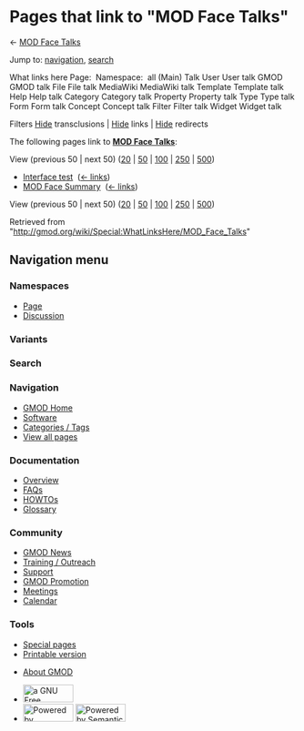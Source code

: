 <div id="mw-page-base" class="noprint">

</div>

<div id="mw-head-base" class="noprint">

</div>

<div id="content" class="mw-body" role="main">

<span id="top"></span>

<div id="mw-js-message" style="display:none;">

</div>



# <span dir="auto">Pages that link to "MOD Face Talks"</span>

<div id="bodyContent">

<div id="contentSub">

← [MOD Face Talks](/wiki/MOD_Face_Talks "MOD Face Talks")

</div>

<div id="jump-to-nav" class="mw-jump">

Jump to: [navigation](#mw-navigation), [search](#p-search)

</div>

<div id="mw-content-text">

What links here Page:  Namespace:  all (Main) Talk User User talk GMOD
GMOD talk File File talk MediaWiki MediaWiki talk Template Template talk
Help Help talk Category Category talk Property Property talk Type Type
talk Form Form talk Concept Concept talk Filter Filter talk Widget
Widget talk

Filters
[Hide](/mediawiki/index.php?title=Special:WhatLinksHere/MOD_Face_Talks&hidetrans=1 "Special:WhatLinksHere/MOD Face Talks")
transclusions \|
[Hide](/mediawiki/index.php?title=Special:WhatLinksHere/MOD_Face_Talks&hidelinks=1 "Special:WhatLinksHere/MOD Face Talks")
links \|
[Hide](/mediawiki/index.php?title=Special:WhatLinksHere/MOD_Face_Talks&hideredirs=1 "Special:WhatLinksHere/MOD Face Talks")
redirects

The following pages link to **[MOD Face
Talks](/wiki/MOD_Face_Talks "MOD Face Talks")**:

View (previous 50 \| next 50)
([20](/mediawiki/index.php?title=Special:WhatLinksHere/MOD_Face_Talks&limit=20 "Special:WhatLinksHere/MOD Face Talks")
\|
[50](/mediawiki/index.php?title=Special:WhatLinksHere/MOD_Face_Talks&limit=50 "Special:WhatLinksHere/MOD Face Talks")
\|
[100](/mediawiki/index.php?title=Special:WhatLinksHere/MOD_Face_Talks&limit=100 "Special:WhatLinksHere/MOD Face Talks")
\|
[250](/mediawiki/index.php?title=Special:WhatLinksHere/MOD_Face_Talks&limit=250 "Special:WhatLinksHere/MOD Face Talks")
\|
[500](/mediawiki/index.php?title=Special:WhatLinksHere/MOD_Face_Talks&limit=500 "Special:WhatLinksHere/MOD Face Talks"))

- [Interface test](/wiki/Interface_test "Interface test") ‎
  <span class="mw-whatlinkshere-tools">([←
  links](/mediawiki/index.php?title=Special:WhatLinksHere&target=Interface+test "Special:WhatLinksHere"))</span>
- [MOD Face Summary](/wiki/MOD_Face_Summary "MOD Face Summary") ‎
  <span class="mw-whatlinkshere-tools">([←
  links](/mediawiki/index.php?title=Special:WhatLinksHere&target=MOD+Face+Summary "Special:WhatLinksHere"))</span>

View (previous 50 \| next 50)
([20](/mediawiki/index.php?title=Special:WhatLinksHere/MOD_Face_Talks&limit=20 "Special:WhatLinksHere/MOD Face Talks")
\|
[50](/mediawiki/index.php?title=Special:WhatLinksHere/MOD_Face_Talks&limit=50 "Special:WhatLinksHere/MOD Face Talks")
\|
[100](/mediawiki/index.php?title=Special:WhatLinksHere/MOD_Face_Talks&limit=100 "Special:WhatLinksHere/MOD Face Talks")
\|
[250](/mediawiki/index.php?title=Special:WhatLinksHere/MOD_Face_Talks&limit=250 "Special:WhatLinksHere/MOD Face Talks")
\|
[500](/mediawiki/index.php?title=Special:WhatLinksHere/MOD_Face_Talks&limit=500 "Special:WhatLinksHere/MOD Face Talks"))

</div>

<div class="printfooter">

Retrieved from
"<http://gmod.org/wiki/Special:WhatLinksHere/MOD_Face_Talks>"

</div>

<div id="catlinks" class="catlinks catlinks-allhidden">

</div>

<div class="visualClear">

</div>

</div>

</div>

<div id="mw-navigation">

## Navigation menu

<div id="mw-head">



<div id="left-navigation">

<div id="p-namespaces" class="vectorTabs" role="navigation"
aria-labelledby="p-namespaces-label">

### Namespaces

- <span id="ca-nstab-main"><a href="/wiki/MOD_Face_Talks" accesskey="c"
  title="View the content page [c]">Page</a></span>
- <span id="ca-talk"><a
  href="/mediawiki/index.php?title=Talk:MOD_Face_Talks&amp;action=edit&amp;redlink=1"
  accesskey="t"
  title="Discussion about the content page [t]">Discussion</a></span>

</div>

<div id="p-variants" class="vectorMenu emptyPortlet" role="navigation"
aria-labelledby="p-variants-label">

### 

### Variants[](#)

<div class="menu">

</div>

</div>

</div>

<div id="right-navigation">





</div>

<div id="p-search" role="search">

### Search

<div id="simpleSearch">

</div>

</div>

</div>

</div>

<div id="mw-panel">

<div id="p-logo" role="banner">

<a href="/wiki/Main_Page"
style="background-image: url(http://gmod.org/images/GMOD-cogs.png);"
title="Visit the main page"></a>

</div>

<div id="p-Navigation" class="portal" role="navigation"
aria-labelledby="p-Navigation-label">

### Navigation

<div class="body">

- <span id="n-GMOD-Home">[GMOD Home](/wiki/Main_Page)</span>
- <span id="n-Software">[Software](/wiki/GMOD_Components)</span>
- <span id="n-Categories-.2F-Tags">[Categories /
  Tags](/wiki/Categories)</span>
- <span id="n-View-all-pages">[View all
  pages](/wiki/Special:AllPages)</span>

</div>

</div>

<div id="p-Documentation" class="portal" role="navigation"
aria-labelledby="p-Documentation-label">

### Documentation

<div class="body">

- <span id="n-Overview">[Overview](/wiki/Overview)</span>
- <span id="n-FAQs">[FAQs](/wiki/Category:FAQ)</span>
- <span id="n-HOWTOs">[HOWTOs](/wiki/Category:HOWTO)</span>
- <span id="n-Glossary">[Glossary](/wiki/Glossary)</span>

</div>

</div>

<div id="p-Community" class="portal" role="navigation"
aria-labelledby="p-Community-label">

### Community

<div class="body">

- <span id="n-GMOD-News">[GMOD News](/wiki/GMOD_News)</span>
- <span id="n-Training-.2F-Outreach">[Training /
  Outreach](/wiki/Training_and_Outreach)</span>
- <span id="n-Support">[Support](/wiki/Support)</span>
- <span id="n-GMOD-Promotion">[GMOD
  Promotion](/wiki/GMOD_Promotion)</span>
- <span id="n-Meetings">[Meetings](/wiki/Meetings)</span>
- <span id="n-Calendar">[Calendar](/wiki/Calendar)</span>

</div>

</div>

<div id="p-tb" class="portal" role="navigation"
aria-labelledby="p-tb-label">

### Tools

<div class="body">

- <span id="t-specialpages"><a href="/wiki/Special:SpecialPages" accesskey="q"
  title="A list of all special pages [q]">Special pages</a></span>
- <span id="t-print"><a
  href="/mediawiki/index.php?title=Special:WhatLinksHere/MOD_Face_Talks&amp;printable=yes"
  rel="alternate" accesskey="p"
  title="Printable version of this page [p]">Printable version</a></span>

</div>

</div>

</div>

</div>

<div id="footer" role="contentinfo">

- <span id="footer-places-about">[About
  GMOD](/wiki/GMOD:About "GMOD:About")</span>

<!-- -->

- <span id="footer-copyrightico">[<img src="http://www.gnu.org/graphics/gfdl-logo-small.png" width="88"
  height="31" alt="a GNU Free Documentation License" />](http://www.gnu.org/licenses/fdl-1.3.html)</span>
- <span id="footer-poweredbyico">[<img src="/mediawiki/skins/common/images/poweredby_mediawiki_88x31.png"
  width="88" height="31" alt="Powered by MediaWiki" />](//www.mediawiki.org/)
  [<img
  src="/mediawiki/extensions/SemanticMediaWiki/includes/../resources/images/smw_button.png"
  width="88" height="31" alt="Powered by Semantic MediaWiki" />](https://www.semantic-mediawiki.org/wiki/Semantic_MediaWiki)</span>

<div style="clear:both">

</div>

</div>
